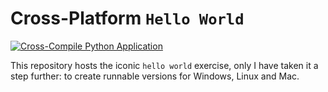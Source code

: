 # Cross-Platform `Hello World`

[![Cross-Compile Python Application](https://github.com/doctorLightbulb/cross-platform-hello-world/actions/workflows/build.yml/badge.svg)](https://github.com/doctorLightbulb/cross-platform-hello-world/actions/workflows/build.yml)

This repository hosts the iconic `hello world` exercise, only I have taken it a step further: to create runnable versions for Windows, Linux and Mac.
